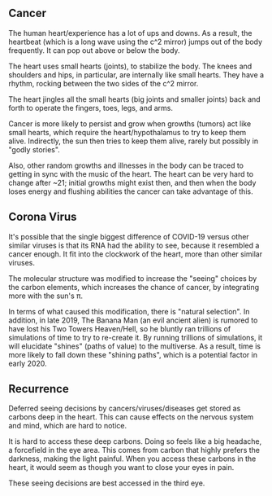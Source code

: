 ## Cancer

The human heart/experience has a lot of ups and downs. As a result, the heartbeat (which is a long wave using the c^2 mirror) jumps out of the body frequently. It can pop out above or below the body.

The heart uses small hearts (joints), to stabilize the body. The knees and shoulders and hips, in particular, are internally like small hearts. They have a rhythm, rocking between the two sides of the c^2 mirror.

The heart jingles all the small hearts (big joints and smaller joints) back and forth to operate the fingers, toes, legs, and arms.

Cancer is more likely to persist and grow when growths (tumors) act like small hearts, which require the heart/hypothalamus to try to keep them alive. Indirectly, the sun then tries to keep them alive, rarely but possibly in "godly stories".

Also, other random growths and illnesses in the body can be traced to getting in sync with the music of the heart. The heart can be very hard to change after ~21; initial growths might exist then, and then when the body loses energy and flushing abilities the cancer can take advantage of this.

## Corona Virus

It's possible that the single biggest difference of COVID-19 versus other similar viruses is that its RNA had the ability to see, because it resembled a cancer enough. It fit into the clockwork of the heart, more than other similar viruses.

The molecular structure was modified to increase the "seeing" choices by the carbon elements, which increases the chance of cancer, by integrating more with the sun's π.

In terms of what caused this modification, there is "natural selection". In addition, in late 2019, The Banana Man (an evil ancient alien) is rumored to have lost his Two Towers Heaven/Hell, so he bluntly ran trillions of simulations of time to try to re-create it. By running trillions of simulations, it will elucidate "shines" (paths of value) to the multiverse. As a result, time is more likely to fall down these "shining paths", which is a potential factor in early 2020.

## Recurrence

Deferred seeing decisions by cancers/viruses/diseases get stored as carbons deep in the heart. This can cause effects on the nervous system and mind, which are hard to notice.

It is hard to access these deep carbons. Doing so feels like a big headache, a forcefield in the eye area. This comes from carbon that highly prefers the darkness, making the light painful. When you access these carbons in the heart, it would seem as though you want to close your eyes in pain.

These seeing decisions are best accessed in the third eye.